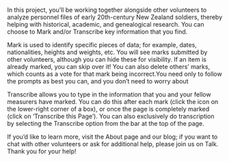 In this project, you’ll be working together alongside other volunteers to analyze personnel files of early 20th-century New Zealand soldiers, thereby helping with historical, academic, and genealogical research. You can choose to Mark and/or Transcribe key information that you find.

Mark is used to identify specific pieces of data; for example, dates, nationalities, heights and weights, etc. You will see marks submitted by other volunteers, although you can hide these for visibility. If an item is already marked, you can skip over it! You can also delete others’ marks, which counts as a vote for that mark being incorrect.You need only to follow the prompts as best you can, and you don’t need to worry about 
 
Transcribe allows you to type in the information that you and your fellow measurers have marked. You can do this after each mark (click the icon on the lower-right corner of a box), or once the page is completely marked (click on ‘Transcribe this Page’). You can also exclusively do transcription by selecting the Transcribe option from the bar at the top of the page.

If you’d like to learn more, visit the About page and our blog; if you want to chat with other volunteers or ask for additional help, please join us on Talk. Thank you for your help!